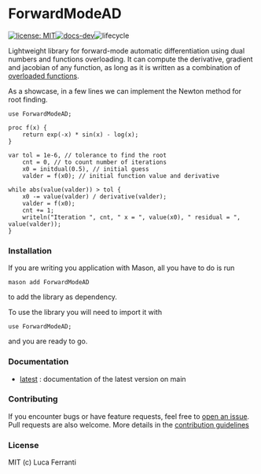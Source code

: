 # ForwardModeAD
[![license: MIT][mit-img]](LICENSE)[![docs-dev][dev-img]][dev-url]![lifecycle](https://img.shields.io/badge/lifecycle-maturing-orange)

Lightweight library for forward-mode automatic differentiation using dual numbers and functions overloading.
It can compute the derivative, gradient and jacobian of any function, as long as it is written as a combination of [overloaded functions](https://forwardmodead.readthedocs.io/en/latest/api/overloaded.html).

As a showcase, in a few lines we can implement the Newton method for root finding.

```chapel
use ForwardModeAD;

proc f(x) {
    return exp(-x) * sin(x) - log(x);
}

var tol = 1e-6, // tolerance to find the root
    cnt = 0, // to count number of iterations
    x0 = initdual(0.5), // initial guess
    valder = f(x0); // initial function value and derivative

while abs(value(valder)) > tol {
    x0 -= value(valder) / derivative(valder);
    valder = f(x0);
    cnt += 1;
    writeln("Iteration ", cnt, " x = ", value(x0), " residual = ", value(valder));
}
```

### Installation

If you are writing you application with Mason, all you have to do is run

```
mason add ForwardModeAD
```

to add the library as dependency.

To use the library you will need to import it with

```chapel
use ForwardModeAD;
```

and you are ready to go.

### Documentation

- [latest][dev-url] : documentation of the latest version on main

### Contributing

If you encounter bugs or have feature requests, feel free to [open an issue](https://github.com/lucaferranti/ForwardModeAD/issues/new). Pull requests are also welcome. More details in the [contribution guidelines](https://forwardmodead.readthedocs.io/en/latest/contributing.html)

### License

MIT (c) Luca Ferranti

[mit-img]: https://img.shields.io/badge/license-MIT-yellow.svg
[dev-img]: https://img.shields.io/badge/docs-latest-blue.svg
[dev-url]: https://forwardmodead.readthedocs.io
